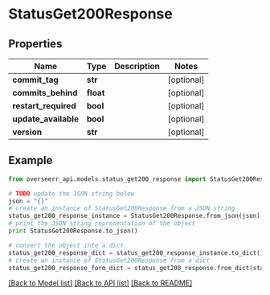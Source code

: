 # StatusGet200Response


## Properties
Name | Type | Description | Notes
------------ | ------------- | ------------- | -------------
**commit_tag** | **str** |  | [optional] 
**commits_behind** | **float** |  | [optional] 
**restart_required** | **bool** |  | [optional] 
**update_available** | **bool** |  | [optional] 
**version** | **str** |  | [optional] 

## Example

```python
from overseerr_api.models.status_get200_response import StatusGet200Response

# TODO update the JSON string below
json = "{}"
# create an instance of StatusGet200Response from a JSON string
status_get200_response_instance = StatusGet200Response.from_json(json)
# print the JSON string representation of the object
print StatusGet200Response.to_json()

# convert the object into a dict
status_get200_response_dict = status_get200_response_instance.to_dict()
# create an instance of StatusGet200Response from a dict
status_get200_response_form_dict = status_get200_response.from_dict(status_get200_response_dict)
```
[[Back to Model list]](../README.md#documentation-for-models) [[Back to API list]](../README.md#documentation-for-api-endpoints) [[Back to README]](../README.md)


